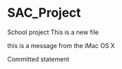 # SAC_Project
School project
This is a new file


this is a message from the iMac OS X


Committed statement
